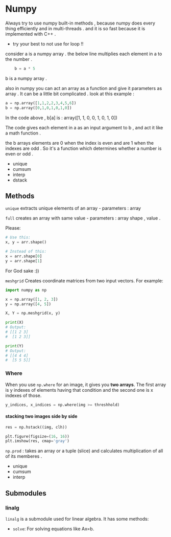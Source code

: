 # Numpy

Always try to use numpy built-in methods , because 
numpy does every thing efficiently and in multi-threads . 
and it is so fast because it is implemented with C++ . 

* try your best to not use for loop !!

consider a is a numpy array . the below line multiplies 
each element in a to the number . 

```python
    b = a * 5
```

b is a numpy array .

also in numpy you can act an array as a function and give it parameters as array . It can be a little bit complicated . look at this example : 
```python
a = np.array([1,1,2,2,3,4,5,6])
b = np.array([0,1,0,1,0,1,0])
```
In the code above , b[a] is : array([1, 1, 0, 0, 1, 0, 1, 0])

The code gives each element in a as an input argument to b , and act it like a math function . 

the b arrays elements are 0 when the index is even and are 1 when the indexes are odd . So it's a function which determines whether a number is even or odd . 

* unique
* cumsum
* interp
* dstack

## Methods 

`unique` extracts unique elements of an array - parameters : array

`full` creates an array with same value - parameters : array shape , value . 

Please:
```python
# Use this:
x, y = arr.shape()

# Instead of this:
x = arr.shape[0]
y = arr.shape[1]
```
For God sake :))

`meshgrid` Creates coordinate matrices from two input vectors. For example:
```python
import numpy as np

x = np.array([1, 2, 3])
y = np.array([4, 5])

X, Y = np.meshgrid(x, y)

print(X)
# Output:
# [[1 2 3]
#  [1 2 3]]

print(Y)
# Output:
# [[4 4 4]
#  [5 5 5]]
```

### Where
When you use `np.where` for an image, it gives you **two arrays**. The first array is y indexes of elements having that condition and the second one is x indexes of those.
```python
y_indices, x_indices = np.where(img >= threshhold)
```

#### stacking two images side by side

```python
res = np.hstack((img, clh))

plt.figure(figsize=(16, 16))
plt.imshow(res, cmap='gray')
```

`np.prod` : takes an array or a tuple (slice) and calculates multiplication of all of its memberes . 


* unique
* cumsum
* interp

## Submodules

### linalg
`linalg` is a submodule used for linear algebra. It has some methods:
- `solve`: For solving equations like Ax=b.